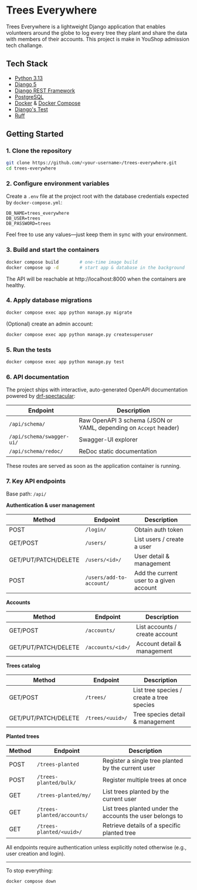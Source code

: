 # Trees Everywhere

Trees Everywhere is a lightweight Django application that enables volunteers around the globe to log every tree they plant and share the data with members of their accounts. This project is make in YouShop admission tech challange.

## Tech Stack

- [Python 3.13](https://www.python.org/)
- [Django 5](https://www.djangoproject.com/)
- [Django REST Framework](https://www.django-rest-framework.org/)
- [PostgreSQL](https://www.postgresql.org/)
- [Docker](https://www.docker.com/) & [Docker Compose](https://docs.docker.com/compose/)
- [Django's Test](https://docs.djangoproject.com/en/5.2/topics/testing/tools/)
- [Ruff](https://docs.astral.sh/ruff/)

## Getting Started

### 1. Clone the repository

```bash
git clone https://github.com/<your-username>/trees-everywhere.git
cd trees-everywhere
```

### 2. Configure environment variables

Create a `.env` file at the project root with the database credentials expected by `docker-compose.yml`:

```env
DB_NAME=trees_everywhere
DB_USER=trees
DB_PASSWORD=trees
```

Feel free to use any values—just keep them in sync with your environment.

### 3. Build and start the containers

```bash
docker compose build        # one-time image build
docker compose up -d        # start app & database in the background
```

The API will be reachable at http://localhost:8000 when the containers are healthy.

### 4. Apply database migrations

```bash
docker compose exec app python manage.py migrate
```

(Optional) create an admin account:

```bash
docker compose exec app python manage.py createsuperuser
```

### 5. Run the tests

```bash
docker compose exec app python manage.py test
```

### 6. API documentation

The project ships with interactive, auto-generated OpenAPI documentation powered by [drf-spectacular](https://drf-spectacular.readthedocs.io/):

| Endpoint | Description |
|----------|-------------|
| `/api/schema/` | Raw OpenAPI 3 schema (JSON or YAML, depending on `Accept` header) |
| `/api/schema/swagger-ui/` | Swagger-UI explorer |
| `/api/schema/redoc/` | ReDoc static documentation |

These routes are served as soon as the application container is running.

### 7. Key API endpoints

Base path: `/api/`

**Authentication & user management**

| Method | Endpoint | Description |
|--------|----------|-------------|
| POST | `/login/` | Obtain auth token |
| GET/POST | `/users/` | List users / create a user |
| GET/PUT/PATCH/DELETE | `/users/<id>/` | User detail & management |
| POST | `/users/add-to-account/` | Add the current user to a given account |

**Accounts**

| Method | Endpoint | Description |
|--------|----------|-------------|
| GET/POST | `/accounts/` | List accounts / create account |
| GET/PUT/PATCH/DELETE | `/accounts/<id>/` | Account detail & management |

**Trees catalog**

| Method | Endpoint | Description |
|--------|----------|-------------|
| GET/POST | `/trees/` | List tree species / create a tree species |
| GET/PUT/PATCH/DELETE | `/trees/<uuid>/` | Tree species detail & management |

**Planted trees**

| Method | Endpoint | Description |
|--------|----------|-------------|
| POST | `/trees-planted` | Register a single tree planted by the current user |
| POST | `/trees-planted/bulk/` | Register multiple trees at once |
| GET | `/trees-planted/my/` | List trees planted by the current user |
| GET | `/trees-planted/accounts/` | List trees planted under the accounts the user belongs to |
| GET | `/trees-planted/<uuid>/` | Retrieve details of a specific planted tree |

All endpoints require authentication unless explicitly noted otherwise (e.g., user creation and login).

---

To stop everything:

```bash
docker compose down
```
